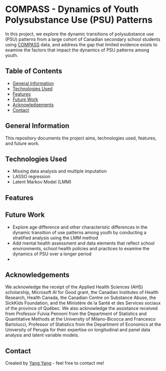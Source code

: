 # COMPASS - Dynamics of Youth Polysubstance Use (PSU) Patterns
In this project, we explore the dynamic transitions of polysubstance use (PSU) patterns from a large cohort of Canadian secondary school students using [COMPASS](https://uwaterloo.ca/compass-system/about) data, and address the gap that limited evidence exists to examine the factors that impact the dynamics of PSU patterns among youth.

## Table of Contents
* [General Information](#general-information)
* [Technologies Used](#technologies-used)
* [Features](#features)
* [Future Work](#future-work)
* [Acknowledgements](#acknowledgements)
* [Contact](#contact)

## General Information
This repository documents the project aims, technologies used, features, and future work. 

## Technologies Used
- Missing data analysis and multiple imputation
- LASSO regression 
- Latent Markov Model (LMM)

## Features

## Future Work
- Explore age difference and other characteristic differences in the dynamic transition of use patterns among youth by conducting a stratified analysis using the LMM method
- Add mental health assessment and data elements that reflect school environments, school health policies and practices to examine the dynamics of PSU over a longer period
- 

## Acknowledgements
We acknowledge the receipt of the Applied Health Sciences (AHS) scholarship, Microsoft AI for Good grant, the Canadian Institutes of Health Research, Health Canada, the Canadian Centre on Substance Abuse, the SickKids Foundation, and the Ministère de la Santé et des Services sociaux of the province of Québec. We also acknowledge the assistance received from Professor Fulvia Pennoni from the Department of Statistics and Quantitative Methods at the University of Milano-Bicocca and Francesco Bartolucci, Professor of Statistics from the Department of Economics at the University of Perugia for their expertise on longitudinal and panel data analysis and latent variable models.

## Contact
Created by [Yang Yang](y24yang@uwaterloo.ca) - feel free to contact me!
